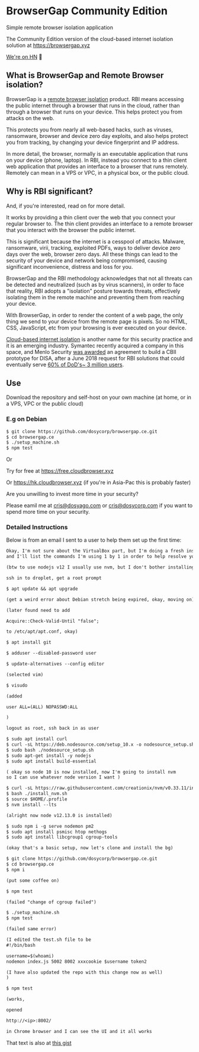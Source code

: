 # BrowserGap Community Edition

Simple remote browser isolation application

The Community Edition version of the cloud-based internet isolation solution at https://browsergap.xyz

[We're on HN](https://news.ycombinator.com/item?id=21561613) :tada: 

## What is BrowserGap and Remote Browser isolation?

BrowserGap is a [remote browser isolation](https://en.wikipedia.org/wiki/Browser_isolation) product. RBI means accessing the public internet through a browser that runs in the cloud, rather than through a browser that runs on your device. This helps protect you from attacks on the web.

This protects you from nearly all web-based hacks, such as viruses, ransomware, browser and device zero day exploits, and also helps protect you from tracking, by changing your device fingerprint and IP address. 

In more detail, the browser, normally is an executable application that runs on your device (phone, laptop). In RBI, instead you connect to a thin client web application that provides an interface to a browser that runs remotely. Remotely can mean in a VPS or VPC, in a physical box, or the public cloud. 

## Why is RBI significant?

And, if you're interested, read on for more detail.

It works by providing a thin client over the web that you connect your regular browser to. The thin client provides an interface to a remote browser that you interact with the browser the public internet.

This is significant because the internet is a cesspool of attacks. Malware, ransomware, virii, tracking, exploited PDFs, ways to deliver device zero days over the web, browser zero days. All these things can lead to the security of your device and network being compromised, causing significant inconvenience, distress and loss for you.

BrowserGap and the RBI methodology acknowledges that not all threats can be detected and neutralized (such as by virus scanners), in order to face that reality, RBI adopts a "isolation" posture towards threats, effectively isolating them in the remote machine and preventing them from reaching your device.

With BrowserGap, in order to render the content of a web page, the only thing we send to your device from the remote page is pixels. So no HTML, CSS, JavaScript, etc from your browsing is ever executed on your device.

[Cloud-based internet isolation](https://www.disa.mil/-/media/Files/DISA/Fact-Sheets/Cloud-Based-Internet-Isolation-CBII-Fact-Sheet20190721.ashx?la=en&hash=5DFC2594478284991F4B005AFA41DE26AC73D84A) is another name for this security practice and it is an emerging industry. Symantec recently acquired a company in this space, and Menlo Security [was awarded](https://www.menlosecurity.com/press-releases-blog/disa-cloud-based-internet-isolation-cbii-awarded-to-the-by-light-professional-it-services-llc-and-menlo-security-team) an agreement to build a CBII prototype for DISA, after a June 2018 request for RBI solutions that could eventually serve [60% of DoD's](https://secureview.cloudbrowser.xyz/uploads/fileajqk.kkpgdih.pdf.html)[~ 3 million users](https://en.wikipedia.org/wiki/Browser_isolation).

## Use

Download the repository and self-host on your own machine (at home, or in a VPS, VPC or the public cloud)

### E.g on Debian

```sh
$ git clone https://github.com/dosycorp/browsergap.ce.git
$ cd browsergap.ce
$ ./setup_machine.sh
$ npm test
```

Or

Try for free at https://free.cloudbrowser.xyz

Or https://hk.cloudbrowser.xyz (if you're in Asia-Pac this is probably faster)

Are you unwilling to invest more time in your security? 

Please eamil me at cris@dosyago.com or cris@dosycorp.com if you want to spend more time on your security.

### Detailed Instructions

Below is from an email I sent to a user to help them set up the first time:


```txt
Okay, I'm not sure about the VirtualBox part, but I'm doing a fresh install from a new droplet now
and I'll list the commands I'm using 1 by 1 in order to help resolve your issue.

(btw to use nodejs v12 I usually use nvm, but I don't bother installing node 12 for root, and I will run some BG processes using sudo, which lets them use the existing node (usually 10) and I have not noticed a problem).

ssh in to droplet, get a root prompt

$ apt update && apt upgrade

(get a weird error about Debian stretch being expired, okay, moving on)

(later found need to add 

Acquire::Check-Valid-Until "false";

to /etc/apt/apt.conf, okay)

$ apt install git

$ adduser --disabled-password user

$ update-alternatives --config editor

(selected vim)

$ visudo

(added

user ALL=(ALL) NOPASSWD:ALL

)

logout as root, ssh back in as user

$ sudo apt install curl
$ curl -sL https://deb.nodesource.com/setup_10.x -o nodesource_setup.sh
$ sudo bash ./nodesource_setup.sh
$ sudo apt-get install -y nodejs
$ sudo apt install build-essential

( okay so node 10 is now installed, now I'm going to install nvm
so I can use whatever node version I want )

$ curl -sL https://raw.githubusercontent.com/creationix/nvm/v0.33.11/install.sh -o install_nvm.sh
$ bash ./install_nvm.sh
$ source $HOME/.profile
$ nvm install --lts

(alright now node v12.13.0 is installed)

$ sudo npm i -g serve nodemon pm2
$ sudo apt install psmisc htop nethogs
$ sudo apt install libcgroup1 cgroup-tools

(okay that's a basic setup, now let's clone and install the bg)

$ git clone https://github.com/dosycorp/browsergap.ce.git
$ cd browsergap.ce
$ npm i

(put some coffee on)

$ npm test

(failed "change of cgroup failed")

$ ./setup_machine.sh
$ npm test

(failed same error)

(I edited the test.sh file to be
#!/bin/bash

username=$(whoami)
nodemon index.js 5002 8002 xxxcookie $username token2

(I have also updated the repo with this change now as well)
)

$ npm test

(works,

opened

http://<ip>:8002/ 

in Chrome browser and I can see the UI and it all works
```

That text is also at [this gist](https://gist.github.com/crislin2046/2fcd103234f93376c44d110d6295f32a)
